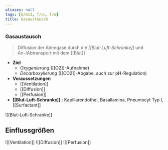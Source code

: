 ```yaml
---
aliases: null
tags: [m/m13, f/🫁, f/⚙️]
title: Gasaustausch
---
```

### Gasaustausch 
> Diffusion der Atemgase durch die *[[Blut-Luft-Schranke]]* und An-/Abtransport mit dem [[Blut]]
- **Ziel**
	- *Oxygenierung* ([[O2]]-Aufnahme)
	- *Decarboxylierung* ([[CO2]]-Abgabe, auch zur pH-Regulation)
- **Voraussetzungen**
	- [[Ventilation]]
	- [[Diffusion]]
	- [[Perfusion]]
- **[[Blut-Luft-Schranke]]**:: Kapillarendothel, Basallamina, Pneumocyt Typ I, [[Surfactant]]

![[Blut-Luft-Schranke]]

## Einflussgrößen
![[Ventilation]]
![[Diffusion]]
![[Perfusion]]
